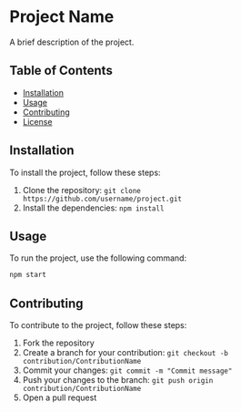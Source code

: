 # Project Name

A brief description of the project.

## Table of Contents

- [Installation](#installation)
- [Usage](#usage)
- [Contributing](#contributing)
- [License](#license)

## Installation

To install the project, follow these steps:

1. Clone the repository: `git clone https://github.com/username/project.git`
2. Install the dependencies: `npm install`

## Usage

To run the project, use the following command:

```bash
npm start
```

## Contributing

To contribute to the project, follow these steps:

1. Fork the repository
2. Create a branch for your contribution: `git checkout -b contribution/ContributionName`
3. Commit your changes: `git commit -m "Commit message"`
4. Push your changes to the branch: `git push origin contribution/ContributionName`
5. Open a pull request
